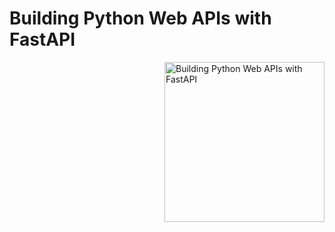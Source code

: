 


# Building Python Web APIs with FastAPI

<a href="https://www.packtpub.com/product/building-python-web-apis-with-fastapi/9781801076630?utm_source=github&utm_medium=repository&utm_campaign=9781801076630"><img src="https://static.packt-cdn.com/products/9781801076630/cover/smaller" alt="Building Python Web APIs with FastAPI" height="256px" align="right"></a>






